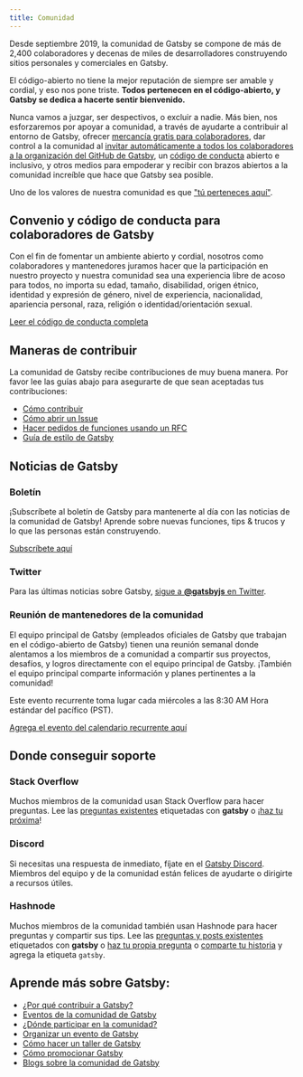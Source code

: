 ```yaml
---
title: Comunidad
---
```


Desde septiembre 2019, la comunidad de Gatsby se compone de más de 2,400 colaboradores y decenas de miles de desarrolladores construyendo sitios personales y comerciales en Gatsby.

El código-abierto no tiene la mejor reputación de siempre ser amable y cordial, y eso nos pone triste. **Todos pertenecen en el código-abierto, y Gatsby se dedica a hacerte sentir bienvenido.**

Nunca vamos a juzgar, ser despectivos, o excluir a nadie. Más bien, nos esforzaremos por apoyar a comunidad, a través de ayudarte a contribuir al entorno de Gatsby, ofrecer [mercancía gratis para colaboradores](https://gatsby.dev/swag), dar control a la comunidad al [invitar automáticamente a todos los colaboradores a la organización del GitHub de Gatsby](https://github.com/gatsbyjs/gatsby/pull/7699#issuecomment-416665803), un [código de conducta](/contributing/code-of-conduct/) abierto e inclusivo, y otros medios para empoderar y recibir con brazos abiertos a la comunidad increíble que hace que Gatsby sea posible.

Uno de los valores de nuestra comunidad es que ["tú perteneces aquí"](/blog/2018-09-07-gatsby-values/#you-belong-here).

## Convenio y código de conducta para colaboradores de Gatsby

Con el fin de fomentar un ambiente abierto y cordial, nosotros como
colaboradores y mantenedores juramos hacer que la participación en nuestro proyecto y
nuestra comunidad sea una experiencia libre de acoso para todos, no importa su edad, tamaño,
disabilidad, origen étnico, identidad y expresión de género, nivel de
experiencia, nacionalidad, apariencia personal, raza, religión o identidad/orientación
sexual.

[Leer el código de conducta completa](/contributing/code-of-conduct/)

## Maneras de contribuir
La comunidad de Gatsby recibe contribuciones de muy buena manera. Por favor lee las guías abajo para asegurarte de que sean aceptadas tus contribuciones:

- [Cómo contribuir](/contributing/how-to-contribute/)
- [Cómo abrir un Issue](/contributing/how-to-file-an-issue/)
- [Hacer pedidos de funciones usando un RFC](/blog/2018-04-06-introducing-gatsby-rfc-process/)
- [Guía de estilo de Gatsby](/contributing/gatsby-style-guide/)

## Noticias de Gatsby

### Boletín

¡Subscríbete al boletín de Gatsby para mantenerte al día con las noticias de la comunidad de Gatsby! Aprende sobre nuevas funciones, tips & trucos y lo que las personas están construyendo.

[Subscríbete aquí](/newsletter/)

### Twitter

Para las últimas noticias sobre Gatsby,
[sigue a **@gatsbyjs** en Twitter](https://twitter.com/gatsbyjs).

### Reunión de mantenedores de la comunidad

El equipo principal de Gatsby (empleados oficiales de Gatsby que trabajan en el código-abierto de Gatsby) tienen una reunión semanal donde alentamos a los miembros de a comunidad a compartir sus proyectos, desafíos, y logros directamente con el equipo principal de Gatsby. ¡También el equipo principal comparte información y planes pertinentes a la comunidad!

Este evento recurrente toma lugar cada miércoles a las 8:30 AM Hora estándar del pacífico (PST).

[Agrega el evento del calendario recurrente aquí](https://gatsby.dev/core-maintainers)

## Donde conseguir soporte

### Stack Overflow

Muchos miembros de la comunidad usan Stack Overflow para hacer preguntas. Lee
las [preguntas existentes](http://stackoverflow.com/questions/tagged/gatsby)
etiquetadas con **gatsby** o
¡[haz tu próxima](http://stackoverflow.com/questions/ask?tags=gatsby)!

### Discord

Si necesitas una respuesta de inmediato, fíjate en el
[Gatsby Discord](https://gatsby.dev/discord). Miembros del equipo y de la comunidad están felices de ayudarte o dirigirte
a recursos útiles.

### Hashnode

Muchos miembros de la comunidad también usan Hashnode para hacer preguntas y compartir sus tips. Lee
las [preguntas y posts existentes](https://hashnode.com/n/gatsby)
etiquetados con **gatsby** o
[haz tu propia pregunta](https://hashnode.com/create/question) o [comparte tu historia](https://hashnode.com/create/story) y agrega la etiqueta `gatsby`.

## Aprende más sobre Gatsby:

- [¿Por qué contribuir a Gatsby?](/contributing/why-contribute-to-gatsby/)
- [Eventos de la comunidad de Gatsby](/contributing/events/)
- [¿Dónde participar en la comunidad?](/contributing/where-to-participate/)
- [Organizar un evento de Gatsby](/contributing/organize-a-gatsby-event/)
- [Cómo hacer un taller de Gatsby](/contributing/how-to-run-a-gatsby-workshop/)
- [Cómo promocionar Gatsby](/contributing/how-to-pitch-gatsby/)
- [Blogs sobre la comunidad de Gatsby](/blog/tags/community/)
